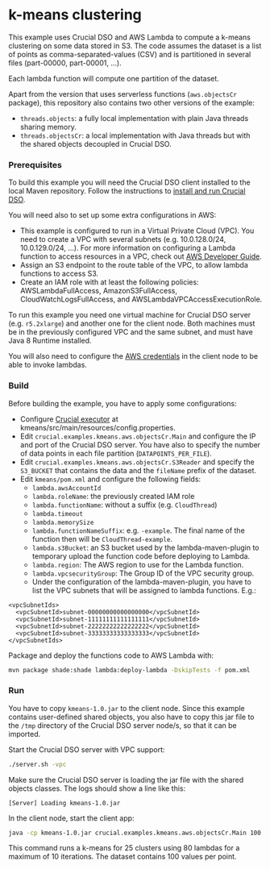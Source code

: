 # k-means clustering

This example uses Crucial DSO and AWS Lambda to compute a k-means clustering on
some data stored in S3.
The code assumes the dataset is a list of points as comma-separated-values (CSV)
and is partitioned in several files (part-00000, part-00001, ...).

Each lambda function will compute one partition of the dataset.

Apart from the version that uses serverless functions (`aws.objectsCr` package),
this repository also contains two other versions of the example:

* `threads.objects`: a fully local implementation
  with plain Java threads sharing memory.
* `threads.objectsCr`: a local implementation with Java threads but with the
  shared objects decoupled in Crucial DSO. 

### Prerequisites

To build this example you will need the Crucial DSO client installed to the
local Maven repository. 
Follow the instructions to
[install and run Crucial DSO](https://github.com/crucial-project/dso).

You will need also to set up some extra configurations in AWS:
* This example is configured to run in a Virtual Private Cloud (VPC).
  You need to create a VPC with several subnets
  (e.g. 10.0.128.0/24, 10.0.129.0/24, ...).
  For more information on configuring a Lambda function to access resources in a
  VPC, check out [AWS Developer Guide](https://docs.aws.amazon.com/lambda/latest/dg/configuration-vpc.html).
* Assign an S3 endpoint to the route table of the VPC, to allow lambda
  functions to access S3.
* Create an IAM role with at least the following policies: AWSLambdaFullAccess,
  AmazonS3FullAccess, CloudWatchLogsFullAccess, and AWSLambdaVPCAccessExecutionRole.

To run this example you need one virtual machine for Crucial DSO server
(e.g. `r5.2xlarge`) and another one for the client node. Both machines must be
in the previously configured VPC and the same subnet, and must have
Java 8 Runtime installed.

You will also need to configure the
[AWS credentials](https://docs.aws.amazon.com/cli/latest/userguide/cli-configure-files.html)
in the client node to be able to invoke lambdas.

### Build  

Before building the example, you have to apply some configurations:
* Configure [Crucial executor](https://github.com/crucial-project/executor) at
  kmeans/src/main/resources/config.properties.
* Edit `crucial.examples.kmeans.aws.objectsCr.Main` and configure the IP and port
  of the Crucial DSO server. You have also to specify the number of data points
  in each file partition (`DATAPOINTS_PER_FILE`).
* Edit `crucial.examples.kmeans.aws.objectsCr.S3Reader` and specify the
  `S3_BUCKET` that contains the data and the `fileName` prefix of the dataset.
* Edit `kmeans/pom.xml` and configure the following fields:
  * `lambda.awsAccountId`
  * `lambda.roleName`: the previously created IAM role
  * `lambda.functionName`: without a suffix (e.g. `CloudThread`)
  * `lambda.timeout`
  * `lambda.memorySize`
  * `lambda.functionNameSuffix`: e.g. `-example`.
    The final name of the function then will be `CloudThread-example`.
  * `lambda.s3Bucket`: an S3 bucket used by the lambda-maven-plugin to temporary
    upload the function code before deploying to Lambda.
  * `lambda.region`:  The AWS region to use for the Lambda function.
  * `lambda.vpcsecurityGroup`: The Group ID of the VPC security group.
  * Under the configuration of the lambda-maven-plugin, you have to list the VPC
    subnets that will be assigned to lambda functions. E.g.:
    
```
<vpcSubnetIds>
  <vpcSubnetId>subnet-00000000000000000</vpcSubnetId>
  <vpcSubnetId>subnet-11111111111111111</vpcSubnetId>
  <vpcSubnetId>subnet-22222222222222222</vpcSubnetId>
  <vpcSubnetId>subnet-33333333333333333</vpcSubnetId>
</vpcSubnetIds>
```

Package and deploy the functions code to AWS Lambda with:

```bash
mvn package shade:shade lambda:deploy-lambda -DskipTests -f pom.xml
```

### Run

You have to copy `kmeans-1.0.jar` to the client node. 
Since this example contains user-defined shared objects,
you also have to copy this jar file to the `/tmp` directory of the Crucial DSO
server node/s, so that it can be imported.

Start the Crucial DSO server with VPC support:

```bash
./server.sh -vpc
```

Make sure the Crucial DSO server is loading the jar file with the shared
objects classes. The logs should show a line like this:

```
[Server] Loading kmeans-1.0.jar
```

In the client node, start the client app:

```bash
java -cp kmeans-1.0.jar crucial.examples.kmeans.aws.objectsCr.Main 100 25 10 80
```

This command runs a k-means for 25 clusters using 80 lambdas for a maximum
of 10 iterations. The dataset contains 100 values per point.
